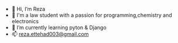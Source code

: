 - 👋 Hi, I’m Reza
- 👀 I'm a law student with a passion for programming,chemistry and electronics
- 🌱 I’m currently learning pyton & Django
- 📫 reza.ettehad003@gmail.com

<!---
rizaw-ed/rizaw-ed is a ✨ special ✨ repository because its `README.md` (this file) appears on your GitHub profile.
You can click the Preview link to take a look at your changes.
--->
